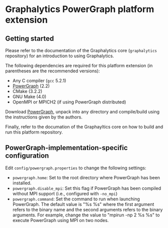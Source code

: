 # Graphalytics PowerGraph platform extension

## Getting started

Please refer to the documentation of the Graphalytics core (`graphalytics` repository) for an introduction to using Graphalytics.

The following dependencies are required for this platform extension (in parentheses are the recommended versions):

* Any C compiler (`gcc` 5.2.1)
* [PowerGraph](https://github.com/dato-code/PowerGraph) (2.2)
* CMake (3.2.2)
* GNU Make (4.0)
* OpenMPI or MPICH2 (if using PowerGraph distributed)

Download [PowerGraph](https://github.com/dato-code/PowerGraph), unpack into any directory and compile/build using the instructions given by the authors. 

Finally, refer to the documation of the Graphayltics core on how to build and run this platform repository.


## PowerGraph-implementation-specific configuration

Edit `config/powergraph.properties` to change the following settings:

 - `powergraph.home`: Set to the root directory where PowerGraph has been installed.
 - `powergraph.disable_mpi`: Set this flag if PowerGraph has been compiled without MPI support (i.e., configured with `-no_mpi`)
 - `powergraph.command`: Set the command to run when launching PowerGraph. The default value is "%s %s" where the first argument refers to the binary name and the second arguments refers to the binary arguments. For example, change the value to "mpirun -np 2 %s %s" to execute PowerGraph using MPI on two nodes.
